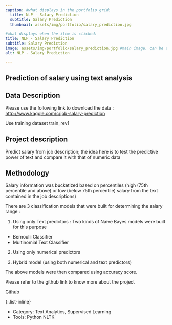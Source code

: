 ```yaml
---
caption: #what displays in the portfolio grid:
  title: NLP - Salary Prediction
  subtitle: Salary Prediction
  thumbnail: assets/img/portfolio/salary_prediction.jpg
  
#what displays when the item is clicked:
title: NLP - Salary Prediction
subtitle: Salary Prediction
image: assets/img/portfolio/salary_prediction.jpg #main image, can be a link or a file in assets/img/portfolio
alt: NLP - Salary Prediction

---
```



## Prediction of salary using text analysis

## Data Description

Please use the following link to download the data : 
http://www.kaggle.com/c/job-salary-prediction

Use training dataset train_rev1

## Project description
Predict salary from job description; the idea here is to test the predictive power of text and compare it with that of numeric data

## Methodology
Salary information was bucketized based on percentiles (high (75th percentile and above) or low (below 75th percentile) salary from the text contained in the job descriptions)

There are 3 classification models that were built for determining the salary range : 
1. Using only Text predictors : Two kinds of Naive Bayes models were built for this purpose 
  * Bernoulli Classifier
  * Multinomial Text Classifier
  
2. Using only numerical predictors

3. Hybrid model (using both numerical and text predictors)

The above models were then compared using accuracy score.

Please refer to the github link to know more about the project

[Github](https://github.com/abinavrameshs/NLP-Salary-Prediction)



{:.list-inline} 
- Category: Text Analytics, Supervised Learning
- Tools: Python NLTK

